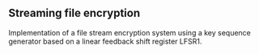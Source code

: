 ## Streaming file encryption

Implementation of a file stream encryption system 
using a key sequence generator based on a linear feedback shift register LFSR1.